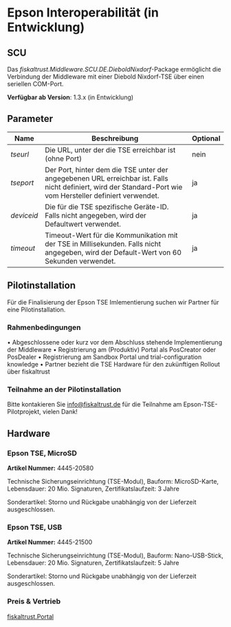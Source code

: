 # Epson Interoperabilität (in Entwicklung)

## SCU

Das _fiskaltrust.Middleware.SCU.DE.DieboldNixdorf_-Package ermöglicht die Verbindung der Middleware mit einer Diebold Nixdorf-TSE über einen seriellen COM-Port.

**Verfügbar ab Version**: 1.3.x (in Entwicklung)

## Parameter

| Name | Beschreibung | Optional |
| ---- | ------------ |--------- |
| _tseurl_ | Die URL, unter der die TSE erreichbar ist (ohne Port) | nein |
| _tseport_ | Der Port, hinter dem die TSE unter der angegebenen URL erreichbar ist. Falls nicht definiert, wird der Standard-Port wie vom Hersteller definiert verwendet. | ja |
| _deviceid_ | Die für die TSE spezifische Geräte-ID. Falls nicht angegeben, wird der Defaultwert verwendet. | ja |
| _timeout_ | Timeout-Wert für die Kommunikation mit der TSE in Millisekunden. Falls nicht angegeben, wird der Default-Wert von 60 Sekunden verwendet. | ja |

## Pilotinstallation

Für die Finalisierung der Epson TSE Imlementierung suchen wir Partner für eine Pilotinstallation.

### Rahmenbedingungen

• Abgeschlossene oder kurz vor dem Abschluss stehende Implementierung der Middleware
• Registrierung am (Produktiv) Portal als PosCreator oder PosDealer
• Registrierung am Sandbox Portal und trial-configuration knowledge
• Partner bezieht die TSE Hardware für den zukünftigen Rollout über fiskaltrust

### Teilnahme an der Pilotinstallation

Bitte kontakieren Sie info@fiskaltrust.de für die Teilnahme am Epson-TSE-Pilotprojekt, vielen Dank!

## Hardware

### Epson TSE, MicroSD

**Artikel Nummer:** 4445-20580

Technische Sicherungseinrichtung (TSE-Modul), Bauform: MicroSD-Karte, Lebensdauer: 20 Mio. Signaturen, Zertifikatslaufzeit: 3 Jahre

Sonderartikel: Storno und Rückgabe unabhängig von der Lieferzeit ausgeschlossen.



### Epson TSE, USB

**Artikel Nummer:** 4445-21500                     

Technische Sicherungseinrichtung (TSE-Modul), Bauform: Nano-USB-Stick, Lebensdauer: 20 Mio. Signaturen, Zertifikatslaufzeit: 5 Jahre

Sonderartikel: Storno und Rückgabe unabhängig von der Lieferzeit ausgeschlossen.



### Preis & Vertrieb

[fiskaltrust.Portal](https://portal.fiskaltrust.de)